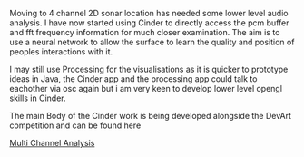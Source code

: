 Moving to 4 channel 2D sonar location has needed some lower level audio analysis. I have now started using Cinder to directly access the pcm buffer and fft frequency information for much closer examination. The aim is to use a neural network to allow the surface to learn the quality and position of peoples interactions with it. 

I may still use Processing for the visualisations as it is quicker to prototype ideas in Java, the Cinder app and the processing app could talk to eachother via osc again but i am very keen to develop lower level opengl skills in Cinder.

The main Body of the Cinder work is being developed alongside the DevArt competition and can be found here

[Multi Channel Analysis](https://github.com/felixfaire/MultiChannelAudioAnalysis "Cinder: MultiChannel Audio Analysis with Neural Networks")  





